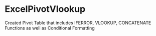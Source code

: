 # ExcelPivotVlookup
Created Pivot Table that includes IFERROR, VLOOKUP, CONCATENATE Functions as well as Conditional Formatting
